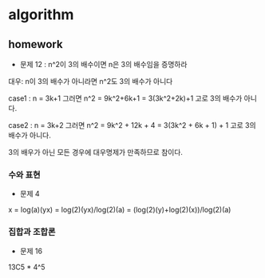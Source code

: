 # algorithm

## homework
- 문제 12 : n^2이 3의 배수이면 n은 3의 배수임을 증명하라

대우: n이 3의 배수가 아니라면 n^2도 3의 배수가 아니다

case1 : n = 3k+1 그러면 n^2 = 9k^2+6k+1 = 3(3k^2+2k)+1 고로 3의 배수가 아니다.

case2 : n = 3k+2 그러면 n^2 = 9k^2 + 12k + 4 = 3(3k^2 + 6k + 1) + 1 고로 3의 배수가 아니다.

3의 배우가 아닌 모든 경우에 대우명제가 만족하므로 참이다.

### 수와 표현
- 문제 4

x = log(a)(yx) = log(2)(yx)/log(2)(a) = (log(2)(y)+log(2)(x))/log(2)(a)


### 집합과 조합론
- 문제 16 

13C5 \* 4^5




